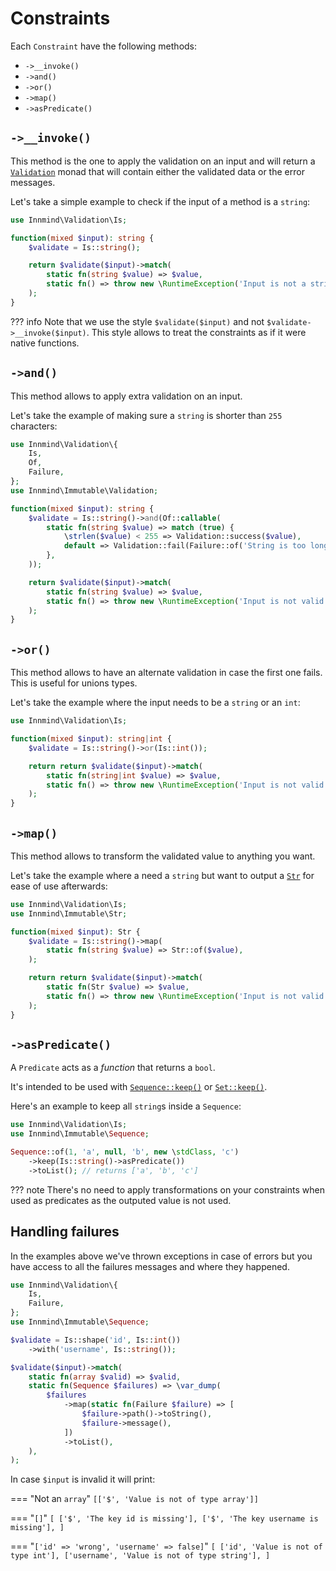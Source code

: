 # Constraints

Each `Constraint` have the following methods:

- `->__invoke()`
- `->and()`
- `->or()`
- `->map()`
- `->asPredicate()`

## `->__invoke()`

This method is the one to apply the validation on an input and will return a [`Validation`](https://innmind.org/Immutable/structures/validation/) monad that will contain either the validated data or the error messages.

Let's take a simple example to check if the input of a method is a `string`:

```php
use Innmind\Validation\Is;

function(mixed $input): string {
    $validate = Is::string();

    return $validate($input)->match(
        static fn(string $value) => $value,
        static fn() => throw new \RuntimeException('Input is not a string');
    );
}
```

??? info
    Note that we use the style `$validate($input)` and not `$validate->__invoke($input)`. This style allows to treat the constraints as if it were native functions.

## `->and()`

This method allows to apply extra validation on an input.

Let's take the example of making sure a `string` is shorter than `255` characters:

```php hl_lines="3-4 6 9-14"
use Innmind\Validation\{
    Is,
    Of,
    Failure,
};
use Innmind\Immutable\Validation;

function(mixed $input): string {
    $validate = Is::string()->and(Of::callable(
        static fn(string $value) => match (true) {
            \strlen($value) < 255 => Validation::success($value),
            default => Validation::fail(Failure::of('String is too long')),
        },
    ));

    return $validate($input)->match(
        static fn(string $value) => $value,
        static fn() => throw new \RuntimeException('Input is not valid');
    );
}
```

## `->or()`

This method allows to have an alternate validation in case the first one fails. This is useful for unions types.

Let's take the example where the input needs to be a `string` or an `int`:

```php hl_lines="3-4 7"
use Innmind\Validation\Is;

function(mixed $input): string|int {
    $validate = Is::string()->or(Is::int());

    return return $validate($input)->match(
        static fn(string|int $value) => $value,
        static fn() => throw new \RuntimeException('Input is not valid');
    );
}
```

## `->map()`

This method allows to transform the validated value to anything you want.

Let's take the example where a need a `string` but want to output a [`Str`](https://innmind.org/Immutable/structures/str/) for ease of use afterwards:

```php hl_lines="2 4-7 10"
use Innmind\Validation\Is;
use Innmind\Immutable\Str;

function(mixed $input): Str {
    $validate = Is::string()->map(
        static fn(string $value) => Str::of($value),
    );

    return return $validate($input)->match(
        static fn(Str $value) => $value,
        static fn() => throw new \RuntimeException('Input is not valid');
    );
}
```

## `->asPredicate()`

A `Predicate` acts as a _function_ that returns a `bool`.

It's intended to be used with [`Sequence::keep()`](https://innmind.org/Immutable/structures/sequence/#-keep) or [`Set::keep()`](https://innmind.org/Immutable/structures/set/#-keep).

Here's an example to keep all `string`s inside a `Sequence`:

```php
use Innmind\Validation\Is;
use Innmind\Immutable\Sequence;

Sequence::of(1, 'a', null, 'b', new \stdClass, 'c')
    ->keep(Is::string()->asPredicate())
    ->toList(); // returns ['a', 'b', 'c']
```

??? note
    There's no need to apply transformations on your constraints when used as predicates as the outputed value is not used.

## Handling failures

In the examples above we've thrown exceptions in case of errors but you have access to all the failures messages and where they happened.

```php
use Innmind\Validation\{
    Is,
    Failure,
};
use Innmind\Immutable\Sequence;

$validate = Is::shape('id', Is::int())
    ->with('username', Is::string());

$validate($input)->match(
    static fn(array $valid) => $valid,
    static fn(Sequence $failures) => \var_dump(
        $failures
            ->map(static fn(Failure $failure) => [
                $failure->path()->toString(),
                $failure->message(),
            ])
            ->toList(),
    ),
);
```

In case `$input` is invalid it will print:

=== "Not an `array`"
    ```
    [['$', 'Value is not of type array']]
    ```

=== "`[]`"
    ```
    [
        ['$', 'The key id is missing'],
        ['$', 'The key username is missing'],
    ]
    ```

=== "`['id' => 'wrong', 'username' => false]`"
    ```
    [
        ['id', 'Value is not of type int'],
        ['username', 'Value is not of type string'],
    ]
    ```
